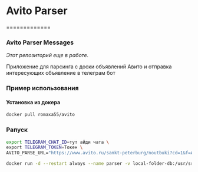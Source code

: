 # Avito Parser
=============

### Avito Parser Messages

_Этот репозиторий еще в работе._  

Приложение для парсинга с доски объявлений Авито и отправка интересующих объявление в телеграм бот

### Пример использования

####  Установка из докера

```sh
docker pull romaxa55/avito
```

### Рапуск
```sh
export TELEGRAM_CHAT_ID=тут айди чата \
export TELEGRAM_TOKEN=Токен \
AVITO_PARSE_URL="https://www.avito.ru/sankt-peterburg/noutbuki?cd=1&f=ASgCAQECAUDwvA0UiNI0AUXGmgwUeyJmcm9tIjowLCJ0byI6MzAwMH0&s=104&user=1" \

docker run -d --restart always --name parser -v local-folder-db:/usr/src/app/ -e TELEGRAM_CHAT_ID=$TELEGRAM_CHAT_ID -e TELEGRAM_TOKEN=$TELEGRAM_TOKEN -e AVITO_PARSE_URL=$AVITO_PARSE_URL romaxa55/avito
```


<!--
docker run -it --rm --name Avito_Parser -v local-db:/usr/src/app/ \
-e TELEGRAM_CHAT_ID=-1001550115864 \
-e TELEGRAM_TOKEN=2047879128:AAHjlrjYRxmPFrNJIxbEgw3MLbAsSJhBgHE \
-e AVITO_PARSE_URL="https://www.avito.ru/sankt-peterburg/noutbuki?f=ASgCAQECAUDwvA0UiNI0AUXGmgwWeyJmcm9tIjo1MDAsInRvIjo1MDAwfQ&user=1" \
romaxa55/avito 
 -->
